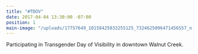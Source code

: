 ```yaml
---
title: "#TDOV"
date: 2017-04-04 13:30:00 -07:00
position: 1
main-image: "/uploads/17757649_10158425033255125_7324625096471456557_n.jpg"
---
```


Participating in Transgender Day of Visibility in downtown Walnut Creek.